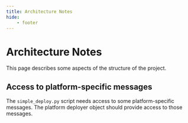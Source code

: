 ```yaml
---
title: Architecture Notes
hide:
    - footer
---
```


# Architecture Notes

This page describes some aspects of the structure of the project.

## Access to platform-specific messages

The `simple_deploy.py` script needs access to some platform-specific messages. The platform deployer object should provide access to those messages.
